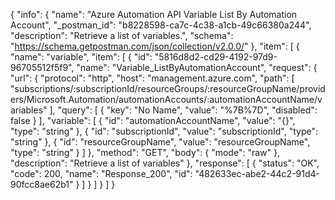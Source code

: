 {
  "info": {
    "name": "Azure Automation API Variable List By Automation Account",
    "_postman_id": "b8228598-ca7c-4c38-a1cb-49c66380a244",
    "description": "Retrieve a list of variables.",
    "schema": "https://schema.getpostman.com/json/collection/v2.0.0/"
  },
  "item": [
    {
      "name": "variable",
      "item": [
        {
          "id": "5816d8d2-cd29-4192-97d9-96705512f5f9",
          "name": "Variable_ListByAutomationAccount",
          "request": {
            "url": {
              "protocol": "http",
              "host": "management.azure.com",
              "path": [
                "subscriptions/:subscriptionId/resourceGroups/:resourceGroupName/providers/Microsoft.Automation/automationAccounts/:automationAccountName/variables"
              ],
              "query": [
                {
                  "key": "No Name",
                  "value": "%7B%7D",
                  "disabled": false
                }
              ],
              "variable": [
                {
                  "id": "automationAccountName",
                  "value": "{}",
                  "type": "string"
                },
                {
                  "id": "subscriptionId",
                  "value": "subscriptionId",
                  "type": "string"
                },
                {
                  "id": "resourceGroupName",
                  "value": "resourceGroupName",
                  "type": "string"
                }
              ]
            },
            "method": "GET",
            "body": {
              "mode": "raw"
            },
            "description": "Retrieve a list of variables"
          },
          "response": [
            {
              "status": "OK",
              "code": 200,
              "name": "Response_200",
              "id": "482633ec-abe2-44c2-91d4-90fcc8ae62b1"
            }
          ]
        }
      ]
    }
  ]
}